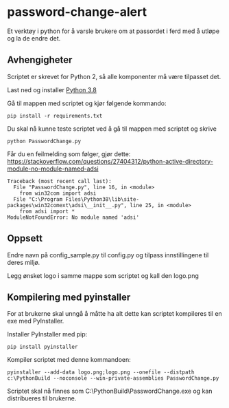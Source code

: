 # password-change-alert
Et verktøy i python for å varsle brukere om at passordet i ferd med å utløpe og la de endre det.

## Avhengigheter
Scriptet er skrevet for Python 2, så alle komponenter må være tilpasset det.

Last ned og installer [Python 3.8](https://www.python.org/ftp/python/3.8.2/python-3.8.2.exe)

Gå til mappen med scriptet og kjør følgende kommando:

    pip install -r requirements.txt

Du skal nå kunne teste scriptet ved å gå til mappen med scriptet og skrive

    python PasswordChange.py

Får du en feilmelding som følger, gjør dette: https://stackoverflow.com/questions/27404312/python-active-directory-module-no-module-named-adsi

    Traceback (most recent call last):
      File "PasswordChange.py", line 16, in <module>
        from win32com import adsi
      File "C:\Program Files\Python38\lib\site-packages\win32comext\adsi\__init__.py", line 25, in <module>
        from adsi import *
    ModuleNotFoundError: No module named 'adsi'

## Oppsett
Endre navn på config_sample.py til config.py og tilpass innstillingene til deres miljø.

Legg ønsket logo i samme mappe som scriptet og kall den logo.png


## Kompilering med pyinstaller
For at brukerne skal unngå å måtte ha alt dette kan scriptet kompileres til en exe med PyInstaller.

Installer PyInstaller med pip:

	pip install pyinstaller

Kompiler scriptet med denne kommandoen:

    pyinstaller --add-data logo.png;logo.png --onefile --distpath c:\PythonBuild --noconsole --win-private-assemblies PasswordChange.py

Scriptet skal nå finnes som C:\PythonBuild\PasswordChange.exe og kan distribueres til brukerne.